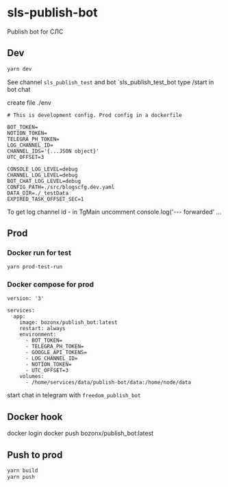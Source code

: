 # sls-publish-bot
Publish bot for СЛС

## Dev

```bash
yarn dev
```

See channel `sls_publish_test`
and bot `sls_publish_test_bot
type /start in bot chat

create file ./env

```
# This is development config. Prod config in a dockerfile

BOT_TOKEN=
NOTION_TOKEN=
TELEGRA_PH_TOKEN=
LOG_CHANNEL_ID=
CHANNEL_IDS='{...JSON object}'
UTC_OFFSET=3

CONSOLE_LOG_LEVEL=debug
CHANNEL_LOG_LEVEL=debug
BOT_CHAT_LOG_LEVEL=debug
CONFIG_PATH=./src/blogscfg.dev.yaml
DATA_DIR=./_testData
EXPIRED_TASK_OFFSET_SEC=1
```

To get log channel id - in TgMain uncomment console.log('--- forwarded' ...

## Prod

### Docker run for test

```bash
yarn prod-test-run
```

### Docker compose for prod

```
version: '3'

services:
  app:
    image: bozonx/publish_bot:latest
    restart: always
    environment:
      - BOT_TOKEN=
      - TELEGRA_PH_TOKEN=
      - GOOGLE_API_TOKENS=
      - LOG_CHANNEL_ID=
      - NOTION_TOKEN=
      - UTC_OFFSET=3
    volumes:
      - /home/services/data/publish-bot/data:/home/node/data
```

start chat in telegram with `freedom_publish_bot`

## Docker hook

docker login
docker push bozonx/publish_bot:latest

## Push to prod

```bash
yarn build
yarn push
```